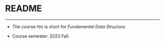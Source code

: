 # README

---

* The course `FDS` is short for *Fundamental Data Structure*.

* Course semester: 2023 Fall.
